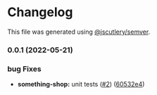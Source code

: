 # Changelog

This file was generated using [@jscutlery/semver](https://github.com/jscutlery/semver).

### 0.0.1 (2022-05-21)

### bug Fixes

-   **something-shop:** unit tests ([#2](https://github.com/FinnDore/something/issues/2)) ([60532e4](https://github.com/FinnDore/something/commit/60532e44134f15c4dd7d617dd202febf8edb513a))
